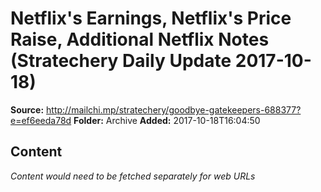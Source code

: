 # Netflix's Earnings, Netflix's Price Raise, Additional Netflix Notes (Stratechery Daily Update 2017-10-18)

**Source:** http://mailchi.mp/stratechery/goodbye-gatekeepers-688377?e=ef6eeda78d
**Folder:** Archive
**Added:** 2017-10-18T16:04:50




## Content
*Content would need to be fetched separately for web URLs*
